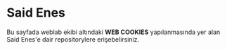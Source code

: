 # Said Enes
Bu sayfada weblab ekibi altındaki __WEB COOKIES__ yapılanmasında yer alan Said Enes'e dair repositorylere erişebelirsiniz.
